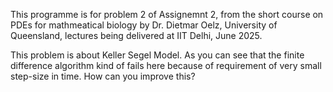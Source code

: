 This programme is for problem 2 of Assignemnt 2, from the short course on PDEs for mathmeatical biology by Dr.  Dietmar Oelz, University of Queensland, lectures being delivered at IIT Delhi, June 2025.

This problem is about Keller Segel Model. As you can see that the finite difference algorithm kind of fails here because of requirement of very small step-size in time. How can you improve this?
